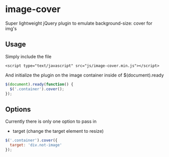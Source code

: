 # image-cover
Super lightweight jQuery plugin to emulate background-size: cover for img's

## Usage
Simply include the file

```
<script type="text/javascript" src="js/image-cover.min.js"></script>
```

And initialize the plugin on the image container inside of $(document).ready

```Javascript
$(document).ready(function() {
  $('.container').cover();
});
```

## Options

Currently there is only one option to pass in

* target (change the target element to resize)

```Javascript
$('.container').cover({
  target: 'div.not-image'
});
```



